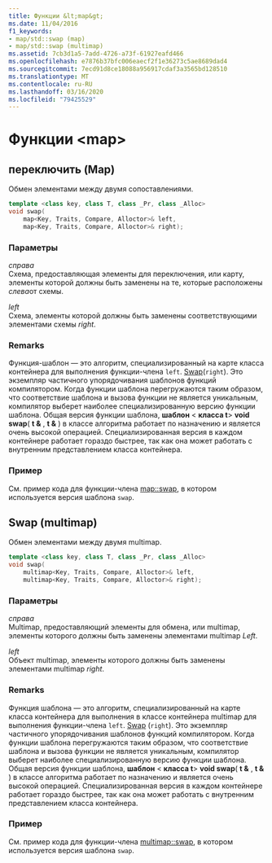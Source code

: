 ```yaml
---
title: Функции &lt;map&gt;
ms.date: 11/04/2016
f1_keywords:
- map/std::swap (map)
- map/std::swap (multimap)
ms.assetid: 7cb3d1a5-7add-4726-a73f-61927eafd466
ms.openlocfilehash: e7876b37bfc006eaecf2f1e36273c5ae8689dad4
ms.sourcegitcommit: 7ecd91d8ce18088a956917cdaf3a3565bd128510
ms.translationtype: MT
ms.contentlocale: ru-RU
ms.lasthandoff: 03/16/2020
ms.locfileid: "79425529"
---
```

# <a name="ltmapgt-functions"></a>Функции &lt;map&gt;

## <a name="swap_multimap"></a>переключить (Map)

Обмен элементами между двумя сопоставлениями.

```cpp
template <class key, class T, class _Pr, class _Alloc>
void swap(
    map<Key, Traits, Compare, Alloctor>& left,
    map<Key, Traits, Compare, Alloctor>& right);
```

### <a name="parameters"></a>Параметры

*справа*\
Схема, предоставляющая элементы для переключения, или карту, элементы которой должны быть заменены на те, которые расположены *слева*от схемы.

*left*\
Схема, элементы которой должны быть заменены соответствующими элементами схемы *right*.

### <a name="remarks"></a>Remarks

Функция-шаблон — это алгоритм, специализированный на карте класса контейнера для выполнения функции-члена `left`. [Swap](../standard-library/map-class.md#swap)(`right`). Это экземпляр частичного упорядочивания шаблонов функций компилятором. Когда функции шаблона перегружаются таким образом, что соответствие шаблона и вызова функции не является уникальным, компилятор выберет наиболее специализированную версию функции шаблона. Общая версия функции шаблона, **шаблон** \< **класса t**> **void swap**( **t &** , **t &** ) в классе алгоритма работает по назначению и является очень высокой операцией. Специализированная версия в каждом контейнере работает гораздо быстрее, так как она может работать с внутренним представлением класса контейнера.

### <a name="example"></a>Пример

См. пример кода для функции-члена [map::swap](../standard-library/map-class.md#swap), в котором используется версия шаблона `swap`.

## <a name="swap"></a>Swap (multimap)

Обмен элементами между двумя multimap.

```cpp
template <class key, class T, class _Pr, class _Alloc>
void swap(
    multimap<Key, Traits, Compare, Alloctor>& left,
    multimap<Key, Traits, Compare, Alloctor>& right);
```

### <a name="parameters"></a>Параметры

*справа*\
Multimap, предоставляющий элементы для обмена, или multimap, элементы которого должны быть заменены элементами multimap *Left*.

*left*\
Объект multimap, элементы которого должны быть заменены элементами multimap *right*.

### <a name="remarks"></a>Remarks

Функция шаблона — это алгоритм, специализированный на карте класса контейнера для выполнения в классе контейнера multimap для выполнения функции-члена `left`. [Swap](../standard-library/multimap-class.md#swap) (`right`). Это экземпляр частичного упорядочивания шаблонов функций компилятором. Когда функции шаблона перегружаются таким образом, что соответствие шаблона и вызова функции не является уникальным, компилятор выберет наиболее специализированную версию функции шаблона. Общая версия функции шаблона, **шаблон** \< **класса t**> **void swap**( **t &** , **t &** ) в классе алгоритма работает по назначению и является очень высокой операцией. Специализированная версия в каждом контейнере работает гораздо быстрее, так как она может работать с внутренним представлением класса контейнера.

### <a name="example"></a>Пример

См. пример кода для функции-члена [multimap::swap](../standard-library/multimap-class.md#swap), в котором используется версия шаблона `swap`.
